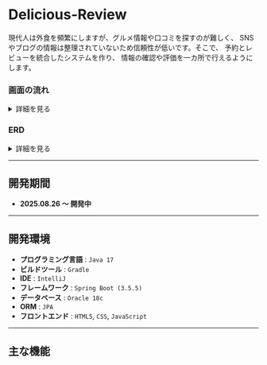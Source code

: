 # Delicious-Review
現代人は外食を頻繁にしますが、グルメ情報や口コミを探すのが難しく、
SNSやブログの情報は整理されていないため信頼性が低いです。そこで、
予約とレビューを統合したシステムを作り、
情報の確認や評価を一カ所で行えるようにします。
###  画面の流れ 
<details>
  <summary>詳細を見る</summary> <br>
  <img src="https://github.com/jongha8422-sketch/Delicious-Review/blob/main/%EC%BA%A1%EC%B3%90%EB%B3%B8%20%EB%AA%A8%EC%9D%8C/%ED%99%94%EB%A9%B4%EC%9D%98%20%ED%9D%90%EB%A6%84.png" alt="画面フロー" width="800"/> 
</details>

### ERD 
<details>
  <summary>詳細を見る</summary> <br>
  <img src="https://github.com/jongha8422-sketch/inoutmanager/blob/main/PICTURES/erd1.png" width="800"/> 
</details>


---

##  開発期間  
- **2025.08.26 ～ 開発中**

---

##  開発環境  

- **プログラミング言語** : `Java 17`  
- **ビルドツール** : `Gradle`  
- **IDE** : `IntelliJ`  
- **フレームワーク** : `Spring Boot (3.5.5)`  
- **データベース** : `Oracle 18c` 
- **ORM** : `JPA`  
- **フロントエンド** : `HTML5`, `CSS`, `JavaScript`  

---

##  主な機能  

